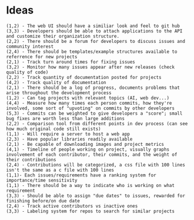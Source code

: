 # Ideas
	(1,2) - The web UI should have a similiar look and feel to git hub
	(3,3) - Developers should be able to attach applications to the API and customize their organization structure.
	(2,2) - There should be a forum for developers to discuss issues and community interest
	(2,4) - There should be templates/example structures available to referrence for new projects
	(2,1) - Track turn around times for fixing issues
	(3,2) - Monitor how many issues appear after new releases (check quality of code)
	(2,2) - Track quantity of documentation posted for projects
	(4,2) - Track quality of documentation
	(2,1) - There should be a log of progress, documents problems that arise throughout the development process
	(1,2) - Can tag projects with relevant topics (AI, web dev...)
	(4,4) - Measure how many times each person commits, how they're involved, some sort of "upvoting" on commits by other developers
	(5,3) - Commits can be weighted to give developers a "score"; small bug fixes are worth less than large additions
	(2,2) - Comparison tool from different points in dev process (can see how much original code still exists)
	(1,1) - Will require a server to host a web app
	(2,3) - Have popular libraries readily available
	(2,1) - Be capable of downloading images and project metrics
	(4,1) - Timeline of people working on project, visually graphs involvement of each contributor, their commits, and the weight of their contributions
	(2,4) - Contributions will be categorized, a css file with 100 lines isn't the same as a c file with 100 lines
	(1,1)- Each issues/requirements have a ranking system for importance/time sensitivity
	(1,1) - There should be a way to indicate who is working on what requirement
	(3,3) - Should be able to assign "due dates" to issues, rewarded for finishing before/on due date
	(2,4) - Track active contributors vs inactive ones
	(3,3) - Labeling system for repos to search for similar projects

